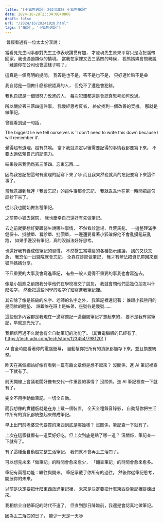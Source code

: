 ```yaml
---
title: "[小狐熊週記] 20241028 小狐熊筆記"
date: 2024-10-28T23:34:00+0800
draft: false
url: "/2024/10/20241028.html"
tags: ['筆記', '小狐熊週記']
---
```


 曾經看過有一位太太分享說：

當看見先生同事都對先生工作表現讚譽有加，
才發現先生原來平常只是沒把腦帶回家。我也遇過類似的情境。
當我在家裡又丟三落四的時候，
狐熊媽媽會問我說「難道你在公司也會這樣子嗎？」

這真是一個高明的提問。
我答是也不是，答不是也不是，
只好連忙賠不是😆

我自認是一個做什麼都很認真的人，
但免不了還是會犯錯。

我也自認是一個很努力改進的人，
每次犯錯都還是會認真思考如何改過。

所以關於丟三落四這件事，
我幾經思考反省，
終於找到一個改善的契機。
那就是做筆記。

曾經看到過一句話，

The biggest lie we tell ourselves is 'I don't need to write this down because I will remember it'.

覺得超有道理，超有共鳴。
當下我就決定以後需要記得的事情我都要寫下來，
不要太過依賴自己的記憶力。

結果後來我仍然丟三落四、忘東忘西……

因為我忘記把這句有道理的話寫下來了😆
而且我果然也就真的忘記要寫下來這件事了。

當我意識到我連「我會忘記」的這件事都會忘記，
我就乖乖地在第一時間把這句話抄下來了。

從此我也開始做各種筆記。

之前帶小狐去醫院，
我也慶幸自己還好有先做筆記。

去之前就要想好要跟醫生說哪些事情，
不然看診當場、兵荒馬亂，
一邊整理滿手健保卡、掛號單、看診單、批價單，
一邊還要看著小狐確保他不會亂摸亂玩亂跑，
如果手邊沒有筆記，真的沒辦法好好思考。

也還好我有養成做筆記的習慣，
不然醫生當場給的各種指示建議，
講的又快又急，
我恐怕一出醫院就會忘記。
全靠在診間做筆記，
我才有辦法把資訊帶回來跟狐熊媽媽分享。

不只重要的大事我會寫進筆記，
有些一般人覺得不重要的事我也會寫進去。

像是小狐熊之前跟我分享他們在學校裡交了朋友，
我就會問他們這幾位朋友叫什麼名字，
然後把這些同學的名字仔細寫進我筆記裡。

其它除了像是班級的名字、老師的名字之外，
我筆記裡還記著：
誰跟小狐熊用的是同款的睡墊、
誰跟誰在班上是姊弟，座號各是幾號……

這些很多內容都是我現在一邊寫週記一邊翻閱筆記才想起來的，
要不是我有寫筆記，早就忘光光了。

我相信再過不久就會有全自動筆記的功能了。
(其實電腦版的已經有了。
https://tech.udn.com/tech/story/123454/7981201 )

AI 會全時間看著你的電腦螢幕，
自動幫你把所有的資訊都儲存下來，並且摘要統整。

昨天在某個網站好像有看到一篇有趣文章但是想不起來？
沒關係，進 AI 筆記裡查一下就有了。

前天開線上會議老闆好像有交代一件重要的事情？
沒關係，進 AI 筆記裡查一下就有了。

完全不用手動做筆記。一切全自動。

而我想像的實體版就是在身上戴一個裝置，
全天全程錄音錄影，
自動幫你把生活中所有的資訊都統整起來做成筆記。

早上出門前老婆交代要買的東西到底是哪幾樣？
沒關係，筆記查一下就有了。

上次在這家餐廳有一道菜好好吃，但上次到底是點了哪一道？
沒關係，筆記查一下就有了。

有了這種全自動超完整生活筆記，
我們就不會再丟三落四了。

可以想見未來「做筆記」的時間會愈來愈少，
「翻查筆記」的時間會愈來愈多。

筆記有兩種功能：繼往與開來。
筆記承戴了你所有的過往，
然後你從筆記思考，開展你的未來。

以前是決定要把什麼東西放進筆記裡，
未來是決定要把什麼東西從筆記裡提煉出來。

我相信全自動筆記的時代不遠了，
但直到那日降臨前，我還是會認真地做筆記。

因為丟三落四的日子，
能少一天是一天😆





